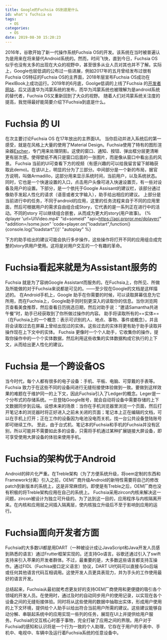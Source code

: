 ```yaml
---
title: Google的Fuchsia OS到底是什么
id: what's fuchsia os
tags:
  - OS
categories:
  - OS
date: 2019-08-30 15:20:23
---
```


2016年，谷歌开始了新一代操作系统Fuchsia OS的开发。该系统在当时被普遍认为是用来在将来替代Android系统的。然而，时间飞快，直到今日，Fuchsia OS似乎也没有太多的出现在大众的视野中，甚至很多从业人员对其也并不了解。实际上，Google也层低调的公布过一些进展，例如2017年的五月曾经发布过很有Fuchsia OS特征的Fuchsia OS的主界面，2018年层宣布Fuchsia OS成功在PiexlBook上成功运行。2019年的6月底，Goolge低调的上线了Fuchsia 的[开发者网站](https://fuchsia.dev/)，后又适逢华为鸿蒙系统的发布，而华为鸿蒙系统也被理解为是android系统的替代者，Fuchsia OS又重新回到了大众的视野。
随着人们对鸿蒙系统关注度的提高，我觉得最好能简要介绍下Fuchsia到底是什么。
<!--more-->
# Fuchsia 的 UI
在次主要讨论Fuchsia OS 在17年放出的主界面UI。
当你启动并进入系统后的第一感受，就是在风格上大量的使用了Material Design。Fuchsia使用了特有的图形渲染器[Escher](https://github.com/fuchsia-mirror/escher)，专门用来处理阴影。这使的窗口、通知、按钮、弹出框分层更清晰更有层次感。使得壁纸不再只是窗口后面的一张图片，而是像从窗口中看出去的风景。
Fuchsia 当前的UI可查看下方的视频（有感兴趣的可以给我留言留下邮箱获取此demo)。在该UI上，明显的分为了三部分。中间部分是一个新的布局，据官方说明，叫做Armadillo，这部分用来显示系统时间，当前用户，以及系统状态。同时，它也是一个快速设置的入口，点击用户头像可进入快速设置页，有一些对设备及用户的设置。下部分，是一个依托于Google Assisant的建议栏，该部分通过像助手发起人性化的请求（语音或者文字输入），助手给出相应的建议。 上部分是当前进行中的任务，不同于android的应用，这里的任务流程来自于不同的应用里面，然后可根据用户的需求自由组合成Story，它代表的是一系列正在进行中的活动。不同的story 可以继续组合嵌套，从而成为更大的story(用户故事)。
{% dplayer 'url=UIVideo.mp4' "id=someid"  "api=https://api.prprpr.me/dplayer/" "addition=/some.json"
'code=player.on("loadstart",function(){console.log("loadstart")})' "autoplay" %}

下方的助手给出的建议可能会执行多步操作，这些操作将打开不同的应用组合成完整的story供用户使用。这将是对用户交互的一个有趣的革命。
# Fuchsia看起来就是为Assistant服务的
Fuchsia 就是为了容纳Google Assistant而服务的。在Fuchsia上，你所见、所做及所能做的对于Fuchsia来说都是可见的。——至少现在Google的文档是这样描述的。
在Android手机上，Google 助手在你需要的时候，可以读取屏幕信息为它所用，而在Fuchsia上，Google助手则时刻更深入的读取你的信息。当你浏览网页查看美食推荐，然后查看日历挑选日期，然后对助手说：“邀请Samantha共进午餐”时，助手已经获取到了你所做过操作的内容。
助手将读取所有的==实体==（在Fuchsia上的一个概念：表示可识别的人、地点、事物、事件或概念）。并且将会读取过去在屏幕上曾经出现过的实体。这些过去的实体将更有助于助手读取并操作现在上下文中的实体。
Fuchsia 更像时一个个人助手，它收集你的操作，提取你操作中的一个个实体数据，然后利用这些收集的实体数据构成它执行的上下文，从而给出更人性化的建议。
# Fuchsia 是一个跨设备OS
当今时代，每个人都有很多的电子设备：手机、平板、电脑、可穿戴的手表等。Fuchsia 致力于在这些不同的设备间进行无缝衔接使体验做到一致。要做到这样效果的难题在于维护同一的上下文，因此Fuchsia引入了Ledger的概念。Leger是一个分布式的存储系统。一旦登陆Google账号，就会自动将设备中需要存储的上下文数据同步到云端。设想未来的场景：当你在手机浏览器里浏览一个页面，然后打开笔记本的浏览器时将正好进入之前未关闭的页面；笔记本上正在编辑的文档，可以在手机上打开；正在工作的设备因为电池没电而关机，找一台公共设备登陆账号即可继续工作。
至此，由于台式机、笔记本的Fuchsia和手机的Fuchsia并没有区别，所以可能并不需要如此多的设备，只需将手机通过某种扩展链接大屏设备，即可享受使用大屏设备的体验来使用手机。
# Fuchsia的架构优于Android
Android的碎片化严重。在Treble架构（为了方便系统升级，将oem定制的东西和Framework分离）引入之前，OEM厂商升级Android的新特性需要将自己的修改patch到新版本的系统上，这是非常麻烦的。即使是有Treble之后，OEM厂商也没有积极的将Treble架构应用在自己的系统上。
Fuchsia采用zircon内核来解决这一问题，zircon被设计为独立可升级的。为了达到这一目的，应用程序与内核隔离开来。在内核和应用层之间插入隔离层，使内核独立升级后不至于影响到应用的运行。
# Fuchsia面向开发者方面
Fuchsia的大多数UI都是用DART（一种被设计成让JavaScript和Java开发人员感到熟悉的语言）通过Frutter框架实现的。还支持Go语言。谷歌还通过引入了swift支持来引入苹果的开发者群体。不过，最重要的是，大多数这些语言都支持互操作。通过FIDL（Fuchisa接口定义语言）协议，DART UI代码可以直接与Go后端或任何其他语言代码互相调用。这使开发人员更具表现力，并为手头的工作使用最好的语言开发。

总结起来，Fuchsia从最初就考虑更友好的支持OEM厂商使用和更便捷的吸引各个领域的开发人员。在使用时，通过及时的自动同步用户的使用记录，以实现在各个设备之间的无缝衔接体验。同时将从这些使用的数据中抽取出实体，形成用户使用的上下文环境，提供给个人助手以给出符合当前用户所需的建议。这些建议能够自动分解、串联起系统中的应用实现一些列的任务，展现在UI上并提供给用户服务。Fuchsia的交互核心时基于事物，完全打破了应用之间的界限。用户对于Fuchsia的感知和认识将是一个行为一致的个人助理，它存在于用户的手表中、手机中、电视中、车辆中及运行着Fuchsia系统的任意设备中。

